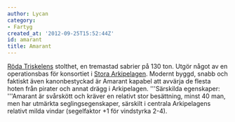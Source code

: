 ```yaml
---
author: Lycan
category:
- Fartyg
created_at: '2012-09-25T15:52:44Z'
id: amarant
title: Amarant
---
```

[Röda Triskelens] stolthet, en tremastad sabrier på 130 ton. Utgör något av en operationsbas för konsortiet i [Stora Arkipelagen]. Modernt byggd, snabb och faktiskt även kanonbestyckad är Amarant kapabel att avvärja de flesta hoten från pirater och annat drägg i Arkipelagen.
'''Särskilda egenskaper: '''Amarant är svårskött och kräver en relativt stor besättning, minst 40 man, men har utmärkta seglingsegenskaper, särskilt i centrala Arkipelagens relativt milda vindar (segelfaktor +1 för vindstyrka 2-4).

  [Röda Triskelens]: Röda_Triskelen
  [Stora Arkipelagen]: Stora_Arkipelagen